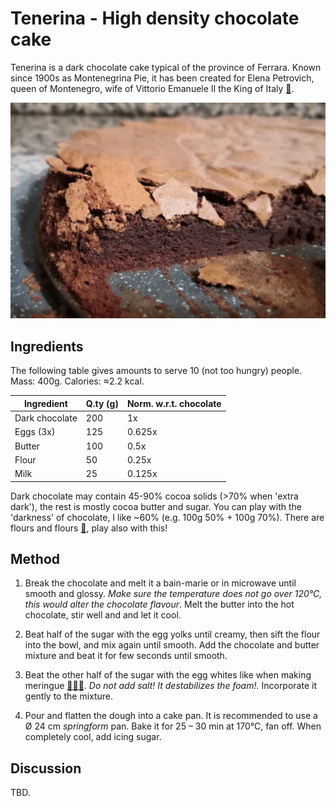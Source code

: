 # Tenerina - High density chocolate cake

Tenerina is a dark chocolate cake typical of the province of Ferrara. Known since 1900s as Montenegrina Pie, it has been created for Elena Petrovich, queen of Montenegro, wife of Vittorio Emanuele II the King of Italy [📰][1]. 

<img src="images/tenerina.jpg">

## Ingredients
The following table gives amounts to serve 10 (not too hungry) people. Mass: 400g. Calories: ≈2.2 kcal.

| Ingredient  | Q.ty (g)  | Norm. w.r.t. chocolate |
|--|------------------------|------------------------|
| Dark chocolate    | 200 | 1x     |
| Eggs (3x)    | 125 | 0.625x |
| Butter       | 100 | 0.5x   |
| Flour        | 50  | 0.25x  |
| Milk         | 25  | 0.125x |

Dark chocolate may contain 45-90% cocoa solids (>70% when 'extra dark'), the rest is mostly cocoa butter and sugar. You can play with the 'darkness' of chocolate, I like ~60% (e.g. 100g 50% + 100g 70%). There are flours and flours [📰][2], play also with this!


## Method
1. Break the chocolate and melt it a bain-marie or in microwave until smooth and glossy. *Make sure the temperature does not go over 120°C, this would alter the chocolate flavour*. Melt the butter into the hot chocolate, stir well and and let it cool.

2. Beat half of the sugar with the egg yolks until creamy, then sift the flour into the bowl, and mix again until smooth. Add the chocolate and butter mixture and beat it for few seconds until smooth. 

3. Beat the other half of the sugar with the egg whites like when making meringue [📰🇮🇹][2]. *Do not add salt! It destabilizes the foam!*. Incorporate it gently to the mixture.


4. Pour and flatten the dough into a cake pan. It is recommended to use a Ø 24 cm *springform* pan. Bake it for 25 – 30 min at 170°C, fan off. When completely cool, add icing sugar.


## Discussion
TBD.


<!-- ## References -->
[1]: https://www.ferraraterraeacqua.it/it/enogastronomia/prodotti-tipici/torta-tenerina-o-tacolenta
[2]: https://www.kitchenstories.com/en/stories/every-type-of-flour-explained-from-all-purpose-to-type-00
[3]: https://www.youtube.com/watch?v=wKIO9kI__kg


